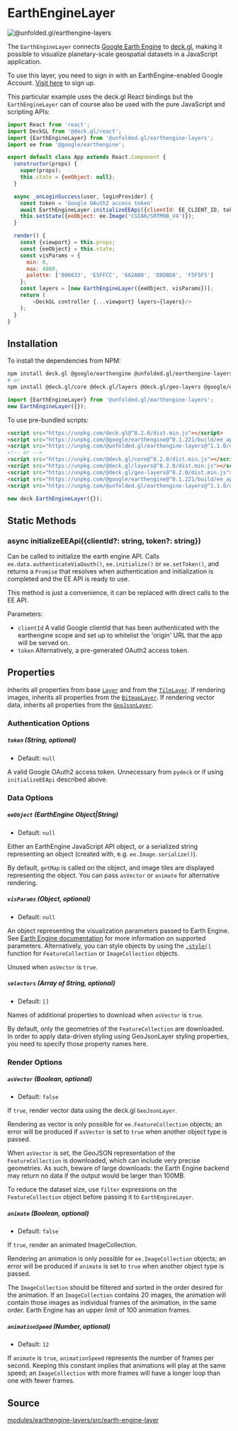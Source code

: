 # EarthEngineLayer

<p class="badges">
  <img src="https://img.shields.io/badge/@unfolded.gl/earthengine--layers-lightgrey.svg?style=flat-square" alt="@unfolded.gl/earthengine-layers" />
</p>

The `EarthEngineLayer` connects [Google Earth Engine][gee] to
[deck.gl](https://deck.gl), making it possible to visualize planetary-scale
geospatial datasets in a JavaScript application.

[gee]: https://earthengine.google.com/

To use this layer, you need to sign in with an EarthEngine-enabled Google
Account. [Visit here][gee-signup] to sign up.

[gee-signup]: https://signup.earthengine.google.com/#!/

This particular example uses the deck.gl React bindings but the
`EarthEngineLayer` can of course also be used with the pure JavaScript and
scripting APIs:

```js
import React from 'react';
import DeckGL from '@deck.gl/react';
import {EarthEngineLayer} from '@unfolded.gl/earthengine-layers';
import ee from '@google/earthengine';

export default class App extends React.Component {
  constructor(props) {
    super(props);
    this.state = {eeObject: null};
  }

  async _onLoginSuccess(user, loginProvider) {
    const token = 'Google OAuth2 access token'
    await EarthEngineLayer.initializeEEApi({clientId: EE_CLIENT_ID, token});
    this.setState({eeObject: ee.Image('CGIAR/SRTM90_V4')});
  }

  render() {
    const {viewport} = this.props;
    const {eeObject} = this.state;
    const visParams = {
      min: 0,
      max: 4000,
      palette: ['006633', 'E5FFCC', '662A00', 'D8D8D8', 'F5F5F5']
    };
    const layers = [new EarthEngineLayer({eeObject, visParams})];
    return (
        <DeckGL controller {...viewport} layers={layers}/>
    );
  }
}
```


## Installation

To install the dependencies from NPM:

```bash
npm install deck.gl @google/earthengine @unfolded.gl/earthengine-layers
# or
npm install @deck.gl/core @deck.gl/layers @deck.gl/geo-layers @google/earthengine @unfolded.gl/earthengine-layers
```

```js
import {EarthEngineLayer} from '@unfolded.gl/earthengine-layers';
new EarthEngineLayer({});
```

To use pre-bundled scripts:

```html
<script src="https://unpkg.com/deck.gl@^8.2.0/dist.min.js"></script>
<script src="https://unpkg.com/@google/earthengine@^0.1.221/build/ee_api_js.js"></script>
<script src="https://unpkg.com/@unfolded.gl/earthengine-layers@^1.1.0/dist.min.js"></script>
<!-- or -->
<script src="https://unpkg.com/@deck.gl/core@^8.2.0/dist.min.js"></script>
<script src="https://unpkg.com/@deck.gl/layers@^8.2.0/dist.min.js"></script>
<script src="https://unpkg.com/@deck.gl/geo-layers@^8.2.0/dist.min.js"></script>
<script src="https://unpkg.com/@google/earthengine@^0.1.221/build/ee_api_js.js"></script>
<script src="https://unpkg.com/@unfolded.gl/earthengine-layers@^1.1.0/dist.min.js"></script>
```

```js
new deck.EarthEngineLayer({});
```

## Static Methods

### async initializeEEApi({clientId?: string, token?: string})

Can be called to initialize the earth engine API. Calls
`ee.data.authenticateViaOauth()`, `ee.initialize()` or `ee.setToken()`, and
returns a `Promise` that resolves when authentication and initialization is
completed and the EE API is ready to use.

This method is just a convenience, it can be replaced with direct calls to the
EE API.

Parameters:
- `clientId` A valid Google clientId that has been authenticated with the earthengine scope and set up to whitelist the 'origin' URL that the app will be served on.
- `token` Alternatively, a pre-generated OAuth2 access token.


## Properties

Inherits all properties from base [`Layer`][base-layer] and from the [`TileLayer`][tile-layer]. If rendering images, inherits all properties from the [`BitmapLayer`][bitmap-layer]. If rendering vector data, inherits all properties from the [`GeoJsonLayer`][geojson-layer].

[base-layer]: https://deck.gl/#/documentation/deckgl-api-reference/layers/layer
[tile-layer]: https://deck.gl/#/documentation/deckgl-api-reference/layers/tile-layer
[bitmap-layer]: https://deck.gl/#/documentation/deckgl-api-reference/layers/bitmap-layer
[geojson-layer]: https://deck.gl/#/documentation/deckgl-api-reference/layers/geojson-layer

### Authentication Options

##### `token` (String, optional)

- Default: `null`

A valid Google OAuth2 access token. Unnecessary from `pydeck` or if using
`initializeEEApi` described above.

### Data Options

##### `eeObject` (EarthEngine Object|String)

- Default: `null`

Either an EarthEngine JavaScript API object, or a serialized string representing
an object (created with, e.g. `ee.Image.serialize()`).

By default, `getMap` is called on the object, and image tiles are displayed
representing the object. You can pass `asVector` or `animate` for alternative
rendering.

##### `visParams` (Object, optional)

- Default: `null`

An object representing the visualization parameters passed to Earth Engine. See
[Earth Engine documentation][visparams-docs] for more information on supported
parameters. Alternatively, you can style objects by using the
[`.style()`][style-fn] function for `FeatureCollection` or `ImageCollection`
objects.

[visparams-docs]: https://developers.google.com/earth-engine/image_visualization
[style-fn]: https://developers.google.com/earth-engine/api_docs#ee.featurecollection.style

Unused when `asVector` is `true`.

##### `selectors` (Array of String, optional)

- Default: `[]`

Names of additional properties to download when `asVector` is `true`.

By default, only the geometries of the `FeatureCollection` are downloaded. In
order to apply data-driven styling using GeoJsonLayer styling properties, you
need to specify those property names here.

### Render Options

##### `asVector` (Boolean, optional)

- Default: `false`

If `true`, render vector data using the deck.gl `GeoJsonLayer`.

Rendering as vector is only possible for `ee.FeatureCollection` objects; an
error will be produced if `asVector` is set to `true` when another object type
is passed.

When `asVector` is set, the GeoJSON representation of the `FeatureCollection` is
downloaded, which can include very precise geometries. As such, beware of large
downloads: the Earth Engine backend may return no data if the output would be
larger than 100MB.

To reduce the dataset size, use `filter` expressions on the `FeatureCollection`
object before passing it to `EarthEngineLayer`.

##### `animate` (Boolean, optional)

- Default: `false`

If `true`, render an animated ImageCollection.

Rendering an animation is only possible for `ee.ImageCollection` objects; an
error will be produced if `animate` is set to `true` when another object type is
passed.

The `ImageCollection` should be filtered and sorted in the order desired for the
animation. If an `ImageCollection` contains 20 images, the animation will
contain those images as individual frames of the animation, in the same order.
Earth Engine has an upper limit of 100 animation frames.

##### `animationSpeed` (Number, optional)

- Default: `12`

If `animate` is `true`, `animationSpeed` represents the number of frames per
second. Keeping this constant implies that animations will play at the same
speed; an `ImageCollection` with more frames will have a longer loop than one
with fewer frames.


## Source

[modules/earthengine-layers/src/earth-engine-layer](https://github.com/UnfoldedInc/earthengine-layers/tree/master/modules/earthengine-layers/src)
